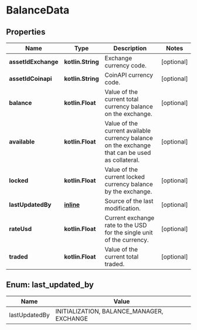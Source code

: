 
# BalanceData

## Properties
Name | Type | Description | Notes
------------ | ------------- | ------------- | -------------
**assetIdExchange** | **kotlin.String** | Exchange currency code. |  [optional]
**assetIdCoinapi** | **kotlin.String** | CoinAPI currency code. |  [optional]
**balance** | **kotlin.Float** | Value of the current total currency balance on the exchange. |  [optional]
**available** | **kotlin.Float** | Value of the current available currency balance on the exchange that can be used as collateral. |  [optional]
**locked** | **kotlin.Float** | Value of the current locked currency balance by the exchange. |  [optional]
**lastUpdatedBy** | [**inline**](#LastUpdatedByEnum) | Source of the last modification.  |  [optional]
**rateUsd** | **kotlin.Float** | Current exchange rate to the USD for the single unit of the currency.  |  [optional]
**traded** | **kotlin.Float** | Value of the current total traded. |  [optional]


<a name="LastUpdatedByEnum"></a>
## Enum: last_updated_by
Name | Value
---- | -----
lastUpdatedBy | INITIALIZATION, BALANCE_MANAGER, EXCHANGE




